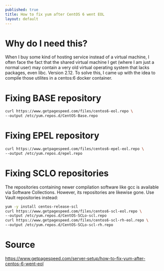 ```yaml
---
published: true
title: How to fix yum after CentOS 6 went EOL
layout: default
---
```


# Why do I need this?
When I buy some kind of hosting service instead of a virtual machine, I often face the fact that the shared virtual machine I get (where I am just a normal user) may contain a very old virtual operating system that lacks packages, even libc. Version 2.12.
To solve this, I came up with the idea to compile those utilites in a centos:6 docker container.

# Fixing BASE repository
```bash
curl https://www.getpagespeed.com/files/centos6-eol.repo \
--output /etc/yum.repos.d/CentOS-Base.repo
```

# Fixing EPEL repository
```bash
curl https://www.getpagespeed.com/files/centos6-epel-eol.repo \
--output /etc/yum.repos.d/epel.repo
```

# Fixing SCLO repositories
The repositories containing newer compilation software like gcc is available via Software Collections.
However, its repositories are likewise gone. Use Vault repositories instead:

```bash
yum -y install centos-release-scl
curl https://www.getpagespeed.com/files/centos6-scl-eol.repo \
--output /etc/yum.repos.d/CentOS-SCLo-scl.repo
curl https://www.getpagespeed.com/files/centos6-scl-rh-eol.repo \
--output /etc/yum.repos.d/CentOS-SCLo-scl-rh.repo
```

# Source
https://www.getpagespeed.com/server-setup/how-to-fix-yum-after-centos-6-went-eol
